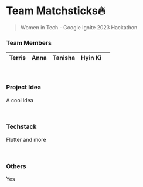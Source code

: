 # Team Matchsticks🔥
> Women in Tech - Google Ignite 2023 Hackathon

### Team Members
| Terris | Anna | Tanisha | Hyin Ki | <Name> |
|--------|---------|------|--------|---------|

<br />

### Project Idea
A cool idea

<br />

### Techstack
Flutter and more

<br />

### Others
Yes
